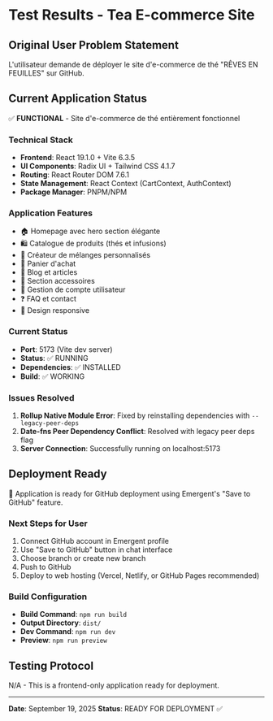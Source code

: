# Test Results - Tea E-commerce Site

## Original User Problem Statement
L'utilisateur demande de déployer le site d'e-commerce de thé "RÊVES EN FEUILLES" sur GitHub.

## Current Application Status
✅ **FUNCTIONAL** - Site d'e-commerce de thé entièrement fonctionnel

### Technical Stack
- **Frontend**: React 19.1.0 + Vite 6.3.5
- **UI Components**: Radix UI + Tailwind CSS 4.1.7
- **Routing**: React Router DOM 7.6.1
- **State Management**: React Context (CartContext, AuthContext)
- **Package Manager**: PNPM/NPM

### Application Features
- 🏠 Homepage avec hero section élégante
- 🛍️ Catalogue de produits (thés et infusions)
- 🎨 Créateur de mélanges personnalisés
- 🛒 Panier d'achat
- 📝 Blog et articles
- 🔧 Section accessoires
- 👤 Gestion de compte utilisateur
- ❓ FAQ et contact
- 📱 Design responsive

### Current Status
- **Port**: 5173 (Vite dev server)
- **Status**: ✅ RUNNING
- **Dependencies**: ✅ INSTALLED
- **Build**: ✅ WORKING

### Issues Resolved
1. **Rollup Native Module Error**: Fixed by reinstalling dependencies with `--legacy-peer-deps`
2. **Date-fns Peer Dependency Conflict**: Resolved with legacy peer deps flag
3. **Server Connection**: Successfully running on localhost:5173

## Deployment Ready
🚀 Application is ready for GitHub deployment using Emergent's "Save to GitHub" feature.

### Next Steps for User
1. Connect GitHub account in Emergent profile
2. Use "Save to GitHub" button in chat interface  
3. Choose branch or create new branch
4. Push to GitHub
5. Deploy to web hosting (Vercel, Netlify, or GitHub Pages recommended)

### Build Configuration
- **Build Command**: `npm run build`
- **Output Directory**: `dist/`
- **Dev Command**: `npm run dev`
- **Preview**: `npm run preview`

## Testing Protocol
N/A - This is a frontend-only application ready for deployment.

---
**Date**: September 19, 2025
**Status**: READY FOR DEPLOYMENT ✅